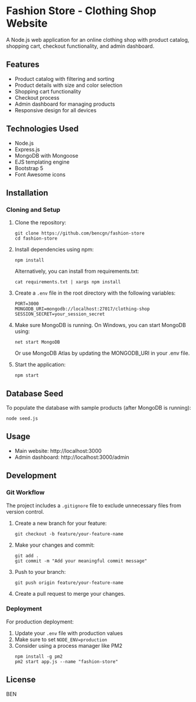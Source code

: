 # Fashion Store - Clothing Shop Website

A Node.js web application for an online clothing shop with product catalog, shopping cart, checkout functionality, and admin dashboard.

## Features

- Product catalog with filtering and sorting
- Product details with size and color selection
- Shopping cart functionality
- Checkout process
- Admin dashboard for managing products
- Responsive design for all devices

## Technologies Used

- Node.js
- Express.js
- MongoDB with Mongoose
- EJS templating engine
- Bootstrap 5
- Font Awesome icons

## Installation

### Cloning and Setup

1. Clone the repository:
   ```
   git clone https://github.com/bencgn/fashion-store
   cd fashion-store
   ```

2. Install dependencies using npm:
   ```
   npm install
   ```
   Alternatively, you can install from requirements.txt:
   ```
   cat requirements.txt | xargs npm install
   ```

3. Create a `.env` file in the root directory with the following variables:
   ```
   PORT=3000
   MONGODB_URI=mongodb://localhost:27017/clothing-shop
   SESSION_SECRET=your_session_secret
   ```

4. Make sure MongoDB is running. On Windows, you can start MongoDB using:
   ```
   net start MongoDB
   ```
   Or use MongoDB Atlas by updating the MONGODB_URI in your .env file.

5. Start the application:
   ```
   npm start
   ```

## Database Seed

To populate the database with sample products (after MongoDB is running):

```
node seed.js
```

## Usage

- Main website: http://localhost:3000
- Admin dashboard: http://localhost:3000/admin

## Development

### Git Workflow

The project includes a `.gitignore` file to exclude unnecessary files from version control.

1. Create a new branch for your feature:
   ```
   git checkout -b feature/your-feature-name
   ```

2. Make your changes and commit:
   ```
   git add .
   git commit -m "Add your meaningful commit message"
   ```

3. Push to your branch:
   ```
   git push origin feature/your-feature-name
   ```

4. Create a pull request to merge your changes.

### Deployment

For production deployment:

1. Update your `.env` file with production values
2. Make sure to set `NODE_ENV=production`
3. Consider using a process manager like PM2
   ```
   npm install -g pm2
   pm2 start app.js --name "fashion-store"
   ```

## License
BEN
